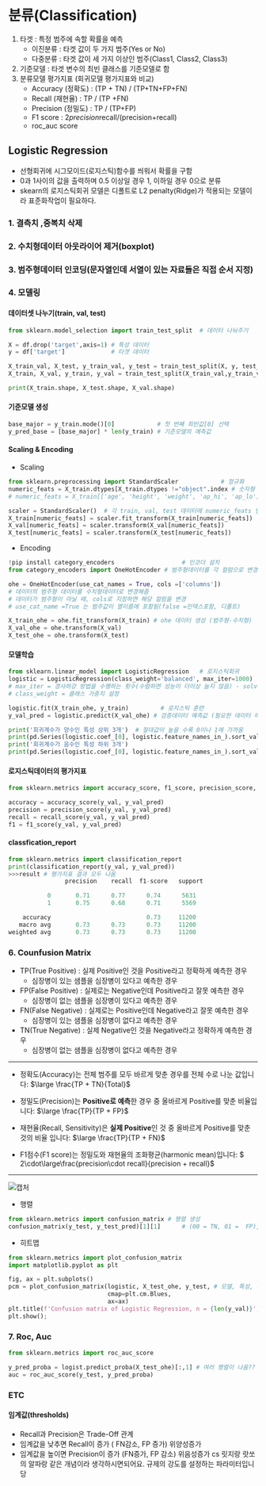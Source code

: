 # 분류(Classification)
1. 타겟 : 특정 범주에 속할 확률을 예측
   - 이진분류 : 타겟 값이 두 가지 범주(Yes or No)
   - 다중분류 : 타겟 값이 세 가지 이상인 범주(Class1, Class2, Class3)
2. 기준모델 : 타겟 변수의 최빈 클래스를 기준모델로 함
3. 분류모델 평가지표 (회귀모델 평가지표와 비교)
   - Accuracy (정확도) : (TP + TN) / (TP+TN+FP+FN)
   - Recall (재현율) : TP / (TP +FN)
   - Precision (정밀도)  : TP / (TP+FP)
   - F1 score : 2*precision*recall/(precision+recall)
   - roc_auc score
## Logistic Regression
- 선형회귀에 시그모이드(로지스틱)함수를 씌워서 확률을 구함
- 0과 1사이의 값을 출력하며 0.5 이상일 경우 1, 이하일 경우 0으로 분류
- skearn의 로지스틱회귀 모델은 디폴트로 L2 penalty(Ridge)가 적용되는 모델이라 표준화작업이 필요하다.
### 1. 결측치 ,중복치 삭제
### 2. 수치형데이터 아웃라이어 제거(boxplot)
### 3. 범주형데이터 인코딩(문자열인데 서열이 있는 자료들은 직접 순서 지정)
### 4. 모델링
#### 데이터셋 나누기(train, val, test)
```python
from sklearn.model_selection import train_test_split  # 데이터 나눠주기

X = df.drop('target',axis=1) # 특성 데이터
y = df['target']             # 타겟 데이터

X_train_val, X_test, y_train_val, y_test = train_test_split(X, y, test_size=0.2, random_state=2) # 훈련+검증데이터, 테스트데이터로 나눔(test_size = 테스트데이터 비율)
X_train, X_val, y_train, y_val = train_test_split(X_train_val,y_train_val, test_size=0.2, random_state=2) # 훈련데이터, 검증데이터로 나눔

print(X_train.shape, X_test.shape, X_val.shape)
```
#### 기준모델 생성
```python
base_major = y_train.mode()[0]            # 첫 번째 최빈값[0] 선택
y_pred_base = [base_major] * len(y_train) # 기준모델의 예측값
```
#### Scaling & Encoding
- Scaling
```python
from sklearn.preprocessing import StandardScaler            # 정규화
numeric_feats = X_train.dtypes[X_train.dtypes !="object".index # 숫자형 데이터 인덱스 출력
# numeric_feats = X_train[['age', 'height', 'weight', 'ap_hi', 'ap_lo']].columns # 데이터 타입이 제대로 안되어 있을 경우, 직접 수치 feats를 골라줘야함

scaler = StandardScaler()  # 각 train, val, test 데이터에 numeric_feats 인덱스값 넣어서 훈련, 예측값 생성
X_train[numeric_feats] = scaler.fit_transform(X_train[numeric_feats])
X_val[numeric_feats] = scaler.transform(X_val[numeric_feats])
X_test[numeric_feats] = scaler.transform(X_test[numeric_feats])
```
- Encoding
```python
!pip install category_encoders                   # 인코더 설치
from category_encoders import OneHotEncoder # 범주형데이터를 각 컬럼으로 변경

ohe = OneHotEncoder(use_cat_names = True, cols =['columns'])
# 데이터의 범주형 데이터를 수치형데이터로 변경해줌
# 데이터가 범주형이 아닐 때, cols로 지정하면 해당 컬럼을 변경
# use_cat_name =True 는 범주값이 열이름에 포함됨(false =인덱스포함, 디폴트)

X_train_ohe = ohe.fit_transform(X_train) # ohe 데이터 생성 (범주형-수치형)
X_val_ohe = ohe.transform(X_val)        
X_test_ohe = ohe.transform(X_test)      
```
#### 모델학습
```python
from sklearn.linear_model import LogisticRegression   # 로지스틱회귀
logistic = LogisticRegression(class_weight='balanced', max_iter=1000)
# max_iter = 경사하강 방법을 수행하는 횟수(수렴하면 성능이 더이상 늘지 않음) - solver가 Gradient Descent(경사하강)과 같이 weight(가중치)를 최적화하는 유형들을 구분 한 것
# class_weight = 클래스 가중치 설정

logistic.fit(X_train_ohe, y_train)         # 로지스틱 훈련
y_val_pred = logistic.predict(X_val_ohe) # 검증데이터 예측값 (필요한 데이터 예측하면 됨)

print('회귀계수가 양수인 특성 상위 3개')  # 절대값이 높을 수록 0이나 1에 가까움
print(pd.Series(logistic.coef_[0], logistic.feature_names_in_).sort_values(ascending=False).head(3), '\n')
print('회귀계수가 음수인 특성 하위 3개')
print(pd.Series(logistic.coef_[0], logistic.feature_names_in_).sort_values(ascending=False).tail(3))
```
#### 로지스틱데이터의 평가지표
```python
from sklearn.metrics import accuracy_score, f1_score, precision_score, recall_score

accuracy = accuracy_score(y_val, y_val_pred)
precision = precision_score(y_val, y_val_pred)
recall = recall_score(y_val, y_val_pred)
f1 = f1_score(y_val, y_val_pred)
```
#### classfication_report
```python
from sklearn.metrics import classification_report
print(classification_report(y_val, y_val_pred))
>>>result # 평가지표 결과 모두 나옴
                precision    recall  f1-score   support

           0       0.71      0.77      0.74      5631
           1       0.75      0.68      0.71      5569

    accuracy                           0.73     11200
   macro avg       0.73      0.73      0.73     11200
weighted avg       0.73      0.73      0.73     11200
```
### 6. Counfusion Matrix
- TP(True Positive) : 실제 Positive인 것을 Positive라고 정확하게 예측한 경우
    - 심장병이 있는 샘플을 심장병이 있다고 예측한 경우
- FP(False Positive) : 실제로는 Negative인데 Positive라고 잘못 예측한 경우
    - 심장병이 없는 샘플을 심장병이 있다고 예측한 경우
- FN(False Negative) :  실제로는 Positive인데 Negative라고 잘못 예측한 경우
    - 심장병이 있는 샘플을 심장병이 없다고 예측한 경우
- TN(True Negative) : 실제 Negative인 것을 Negative라고 정확하게 예측한 경우
    - 심장병이 없는 샘플을 심장병이 없다고 예측한 경우
----
- 정확도(Accuracy)는 전체 범주를 모두 바르게 맞춘 경우를 전체 수로 나눈 값입니다: $\large \frac{TP + TN}{Total}$

- 정밀도(Precision)는 **Positive로 예측**한 경우 중 올바르게 Positive를 맞춘 비율입니다: $\large \frac{TP}{TP + FP}$

- 재현율(Recall, Sensitivity)은 **실제 Positive**인 것 중 올바르게 Positive를 맞춘 것의 비율 입니다: $\large \frac{TP}{TP + FN}$

- F1점수(F1 score)는 정밀도와 재현율의 조화평균(harmonic mean)입니다:  $ 2\cdot\large\frac{precision\cdot recall}{precision + recall}$
---
![캡처](https://user-images.githubusercontent.com/110000734/188880405-bd7a5669-83f1-4b28-bd92-00068dc32167.JPG)
- 행렬
```python
from sklearn.metrics import confusion_matrix # 행렬 생성
confusion_matrix(y_test, y_test_pred)[1][1]      # (00 = TN, 01 =  FP), (10= FN, 11=TP)
```
- 히트맵
```python
from sklearn.metrics import plot_confusion_matrix
import matplotlib.pyplot as plt

fig, ax = plt.subplots()
pcm = plot_confusion_matrix(logistic, X_test_ohe, y_test, # 모델, 특성, 타겟
                            cmap=plt.cm.Blues,
                            ax=ax)
plt.title(f'Confusion matrix of Logistic Regression, n = {len(y_val)}', fontsize=15)
plt.show();
```
### 7. Roc, Auc
```python
from sklearn.metrics import roc_auc_score

y_pred_proba = logist.predict_proba(X_test_ohe)[:,1] # 여러 행렬이 나옴??
auc = roc_auc_score(y_test, y_pred_proba)
```



### ETC
#### 임계값(thresholds)
- Recall과 Precision은 Trade-Off 관계
- 임계값을 낮추면 Recall이 증가 ( FN감소, FP 증가) 위양성증가
- 임계값을 높이면 Precision이 증가 (FN증가, FP 감소) 위음성증가
cs
릿지랑 랏쏘의 알파랑 같은 개념이라 생각하시면되어요. 규제의 강도를 설정하는 파라미터입니당
